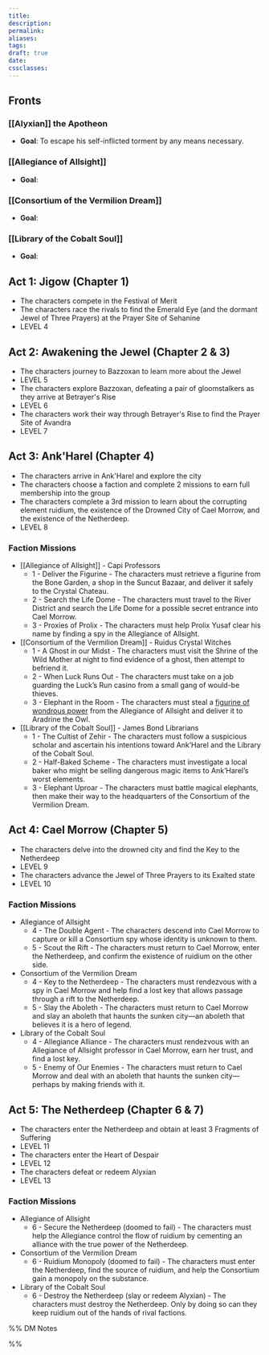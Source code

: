 ```yaml
---
title: 
description: 
permalink: 
aliases: 
tags: 
draft: true
date: 
cssclasses:
---
```

## Fronts 

### [[Alyxian]] the Apotheon

- **Goal**: To escape his self-inflicted torment by any means necessary.

### [[Allegiance of Allsight]] 

- **Goal**: 

### [[Consortium of the Vermilion Dream]] 

- **Goal**: 

### [[Library of the Cobalt Soul]] 

- **Goal**: 

## Act 1: Jigow (Chapter 1)

- The characters compete in the Festival of Merit
- The characters race the rivals to find the Emerald Eye (and the dormant Jewel of Three Prayers) at the Prayer Site of Sehanine
- LEVEL 4

## Act 2: Awakening the Jewel (Chapter 2 & 3)

- The characters journey to Bazzoxan to learn more about the Jewel
- LEVEL 5
- The characters explore Bazzoxan, defeating a pair of gloomstalkers as they arrive at Betrayer's Rise
- LEVEL 6
- The characters work their way through Betrayer's Rise to find the Prayer Site of Avandra
- LEVEL 7

## Act 3: Ank'Harel (Chapter 4)

- The characters arrive in Ank'Harel and explore the city
- The characters choose a faction and complete 2 missions to earn full membership into the group
- The characters complete a 3rd mission to learn about the corrupting element ruidium, the existence of the Drowned City of Cael Morrow, and the existence of the Netherdeep.
- LEVEL 8

### Faction Missions

- [[Allegiance of Allsight]] - Capi Professors
	- 1 - Deliver the Figurine - The characters must retrieve a figurine from the Bone Garden, a shop in the Suncut Bazaar, and deliver it safely to the Crystal Chateau.
	- 2 - Search the Life Dome - The characters must travel to the River District and search the Life Dome for a possible secret entrance into Cael Morrow.
	- 3 - Proxies of Prolix - The characters must help Prolix Yusaf clear his name by finding a spy in the Allegiance of Allsight.
- [[Consortium of the Vermilion Dream]] - Ruidus Crystal Witches
	- 1 - A Ghost in our Midst - The characters must visit the Shrine of the Wild Mother at night to find evidence of a ghost, then attempt to befriend it.
	- 2 - When Luck Runs Out - The characters must take on a job guarding the Luck’s Run casino from a small gang of would-be thieves.
	- 3 - Elephant in the Room - The characters must steal a [figurine of wondrous power](https://www.dndbeyond.com/magic-items/4834-figurine-of-wondrous-power-marble-elephant) from the Allegiance of Allsight and deliver it to Aradrine the Owl.
- [[Library of the Cobalt Soul]] - James Bond Librarians
	- 1 - The Cultist of Zehir - The characters must follow a suspicious scholar and ascertain his intentions toward Ank’Harel and the Library of the Cobalt Soul.
	- 2 - Half-Baked Scheme - The characters must investigate a local baker who might be selling dangerous magic items to Ank’Harel’s worst elements.
	- 3 - Elephant Uproar - The characters must battle magical elephants, then make their way to the headquarters of the Consortium of the Vermilion Dream.

## Act 4: Cael Morrow (Chapter 5)

- The characters delve into the drowned city and find the Key to the Netherdeep
- LEVEL 9
- The characters advance the Jewel of Three Prayers to its Exalted state
- LEVEL 10

### Faction Missions

- Allegiance of Allsight
	- 4 - The Double Agent - The characters descend into Cael Morrow to capture or kill a Consortium spy whose identity is unknown to them.
	- 5 - Scout the Rift - The characters must return to Cael Morrow, enter the Netherdeep, and confirm the existence of ruidium on the other side.
- Consortium of the Vermilion Dream
	- 4 - Key to the Netherdeep - The characters must rendezvous with a spy in Cael Morrow and help find a lost key that allows passage through a rift to the Netherdeep.
	- 5 - Slay the Aboleth - The characters must return to Cael Morrow and slay an aboleth that haunts the sunken city—an aboleth that believes it is a hero of legend.
- Library of the Cobalt Soul
	- 4 - Allegiance Alliance - The characters must rendezvous with an Allegiance of Allsight professor in Cael Morrow, earn her trust, and find a lost key.
	- 5 - Enemy of Our Enemies - The characters must return to Cael Morrow and deal with an aboleth that haunts the sunken city—perhaps by making friends with it.

## Act 5: The Netherdeep (Chapter 6 & 7)

- The characters enter the Netherdeep and obtain at least 3 Fragments of Suffering
- LEVEL 11
- The characters enter the Heart of Despair
- LEVEL 12
- The characters defeat or redeem Alyxian
- LEVEL 13

### Faction Missions

- Allegiance of Allsight
	- 6 - Secure the Netherdeep (doomed to fail) - The characters must help the Allegiance control the flow of ruidium by cementing an alliance with the true power of the Netherdeep.
- Consortium of the Vermilion Dream
	- 6 - Ruidium Monopoly (doomed to fail) - The characters must enter the Netherdeep, find the source of ruidium, and help the Consortium gain a monopoly on the substance.
- Library of the Cobalt Soul
	- 6 - Destroy the Netherdeep (slay or redeem Alyxian) - The characters must destroy the Netherdeep. Only by doing so can they keep ruidium out of the hands of rival factions.

%% DM Notes



%%
